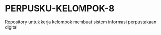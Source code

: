 # PERPUSKU-KELOMPOK-8
Repository untuk kerja kelompok membuat sistem informasi perpustakaan digital
